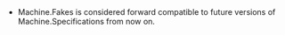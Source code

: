 ## 
* Machine.Fakes is considered forward compatible to future versions of Machine.Specifications from now on.